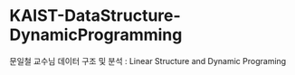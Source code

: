 # KAIST-DataStructure-DynamicProgramming
문일철 교수님 데이터 구조 및 분석 : Linear Structure and Dynamic Programing 
